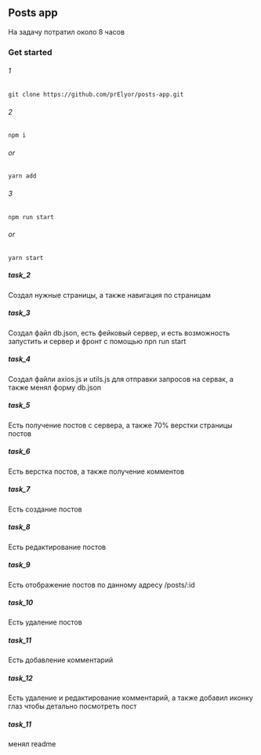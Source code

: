 ## Posts app
На задачу потратил около 8 часов
### Get started
###### 1
    git clone https://github.com/prElyor/posts-app.git

###### 2
    npm i
###### or
    yarn add

###### 3
    npm run start
###### or
    yarn start


##### task_2
Создал нужные страницы, а также навигация по страницам

##### task_3
Создал файл db.json, есть фейковый сервер, и есть возможность запустить и сервер и фронт с помощью npn run start

##### task_4
Создал файли axios.js и utils.js для отправки запросов на сервак, а также менял форму db.json

##### task_5
Есть получение постов с сервера, а также 70% верстки страницы постов

##### task_6
Есть верстка постов, а также получение комментов

##### task_7
Есть создание постов

##### task_8
Есть редактирование постов

##### task_9
Есть отображение постов по данному адресу /posts/:id

##### task_10
Есть удаление постов

##### task_11
Есть добавление комментарий

##### task_12
Есть удаление и редактирование комментарий, а также добавил иконку глаз чтобы детально посмотреть пост

##### task_11
менял readme